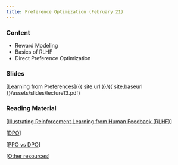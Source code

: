 ```yaml
---
title: Preference Optimization (February 21)
---
```


### Content

* Reward Modeling
* Basics of RLHF
* Direct Preference Optimization

### Slides
[Learning from Preferences]({{ site.url }}/{{ site.baseurl }}/assets/slides/lecture13.pdf)

### Reading Material 

[[Illustrating Reinforcement Learning from Human Feedback (RLHF)](https://huggingface.co/blog/rlhf)]

[[DPO](https://arxiv.org/abs/2305.18290)]

[[PPO vs DPO](https://arxiv.org/abs/2406.09279)]

[[Other resources](https://github.com/opendilab/awesome-RLHF)]




